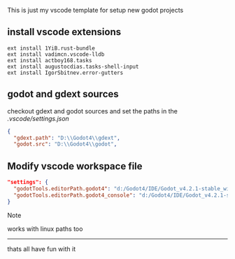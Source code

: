 This is just my vscode template for setup new godot projects

## install vscode extensions

```
ext install 1YiB.rust-bundle
ext install vadimcn.vscode-lldb
ext install actboy168.tasks
ext install augustocdias.tasks-shell-input
ext install IgorSbitnev.error-gutters
```

## godot and gdext sources

checkout gdext and godot sources and set the paths in the *.vscode/settings.json*

```json
{
  "gdext.path": "D:\\Godot4\\gdext",
  "godot.src": "D:\\Godot4\\godot",
```

## Modify vscode workspace file
```json
"settings": {
  "godotTools.editorPath.godot4": "d:/Godot4/IDE/Godot_v4.2.1-stable_win64/Godot_v4.2.1-stable_win64.exe",
  "godotTools.editorPath.godot4_console": "d:/Godot4/IDE/Godot_v4.2.1-stable_win64/Godot_v4.2.1-stable_win64_console.exe"
}
```

> [!NOTE]
> works with linux paths too

---

thats all have fun with it
